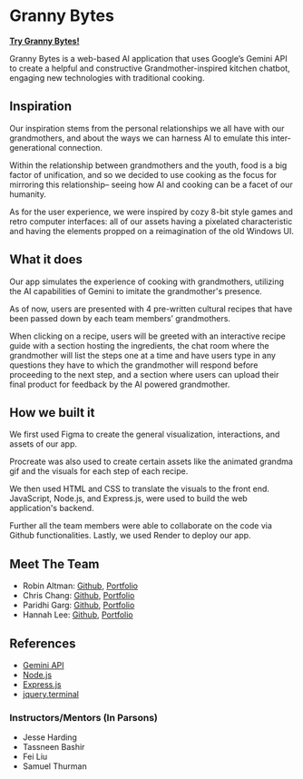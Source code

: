 # Granny Bytes

[**Try Granny Bytes!**](https://granny-bytes.onrender.com/)

Granny Bytes is a web-based AI application that uses Google’s Gemini API to create a helpful and constructive Grandmother-inspired kitchen chatbot, engaging new technologies with traditional cooking.

## Inspiration
Our inspiration stems from the personal relationships we all have with our grandmothers, and about the ways we can harness AI to emulate this inter-generational connection. 

Within the relationship between grandmothers and the youth, food is a big factor of unification, and so we decided to use cooking as the focus for mirroring this relationship– seeing how AI and cooking can be a facet of our humanity. 

As for the user experience, we were inspired by cozy 8-bit style games and retro computer interfaces: all of our assets having a pixelated characteristic and having the elements propped on a reimagination of the old Windows UI. 

## What it does
Our app simulates the experience of cooking with grandmothers, utilizing the AI capabilities of Gemini to imitate the grandmother's presence. 

As of now, users are presented with 4 pre-written cultural recipes that have been passed down by each team members’ grandmothers. 

When clicking on a recipe, users will be greeted with an interactive recipe guide with a section hosting the ingredients, the chat room where the grandmother will list the steps one at a time and have users type in any questions they have to which the grandmother will respond before proceeding to the next step, and a section where users can upload their final product for feedback by the AI powered grandmother.

## How we built it
We first used Figma to create the general visualization, interactions, and assets of our app. 

Procreate was also used to create certain assets like the animated grandma gif and the visuals for each step of each recipe. 

We then used HTML and CSS to translate the visuals to the front end. JavaScript, Node.js, and Express.js, were used to build the web application's backend.

Further all the team members were able to collaborate on the code via Github functionalities. 
Lastly, we used Render to deploy our app. 


## Meet The Team
* Robin Altman: [Github](https://github.com/altrs), [Portfolio](https://www.altrs.wiki/)
* Chris Chang: [Github](), [Portfolio](https://chrisc.bio/)
* Paridhi Garg: [Github](https://github.com/Paridhii27), [Portfolio](https://www.paridhiworks.com/)
* Hannah Lee: [Github](https://github.com/hannahlee2021), [Portfolio]()

## References
* [Gemini API](https://ai.google.dev/)
* [Node.js](https://nodejs.org/)
* [Express.js](https://expressjs.com/)
* [jquery.terminal](https://github.com/jcubic/jquery.terminal)

### Instructors/Mentors (In Parsons)
* Jesse Harding 
* Tassneen Bashir
* Fei Liu
* Samuel Thurman